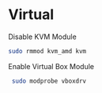# Virtual

Disable KVM Module

```bash
sudo rmmod kvm_amd kvm
```

Enable Virtual Box Module

```bash
 sudo modprobe vboxdrv

```
